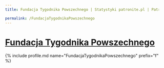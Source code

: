 ```yaml
---
title: Fundacja Tygodnika Powszechnego | Statystyki patronite.pl | Patromierz

permalink: /FundacjaTygodnikaPowszechnego
---
```


# [Fundacja Tygodnika Powszechnego](https://patronite.pl/FundacjaTygodnikaPowszechnego)

{% include profile.md name="FundacjaTygodnikaPowszechnego" prefix="f" %}
